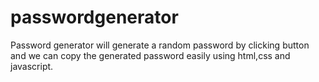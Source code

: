 # passwordgenerator
Password generator will generate a random password by clicking button and we can copy the generated password easily using html,css and javascript.
